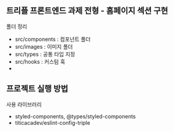 ## 트리플 프론트엔드 과제 전형 - 홈페이지 섹션 구현

폴더 정리
- src/components : 컴포넌트 폴더
- src/images : 이미지 폴더
- src/types : 공통 타입 지정
- src/hooks : 커스텀 훅
- 

프로젝트 실행 방법
- 

사용 라이브러리
- styled-components, @types/styled-components
- titicacadev/eslint-config-triple
